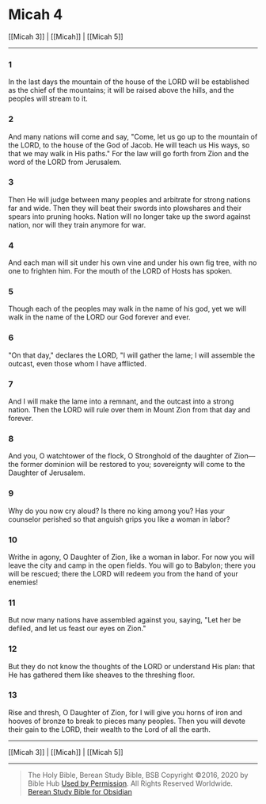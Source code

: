 # Micah 4

[[Micah 3]] | [[Micah]] | [[Micah 5]]

---

### 1
In the last days the mountain of the house of the LORD will be established as the chief of the mountains; it will be raised above the hills, and the peoples will stream to it.

### 2
And many nations will come and say, "Come, let us go up to the mountain of the LORD, to the house of the God of Jacob. He will teach us His ways, so that we may walk in His paths." For the law will go forth from Zion and the word of the LORD from Jerusalem.

### 3
Then He will judge between many peoples and arbitrate for strong nations far and wide. Then they will beat their swords into plowshares and their spears into pruning hooks. Nation will no longer take up the sword against nation, nor will they train anymore for war.

### 4
And each man will sit under his own vine and under his own fig tree, with no one to frighten him. For the mouth of the LORD of Hosts has spoken.

### 5
Though each of the peoples may walk in the name of his god, yet we will walk in the name of the LORD our God forever and ever.

### 6
"On that day," declares the LORD, "I will gather the lame; I will assemble the outcast, even those whom I have afflicted.

### 7
And I will make the lame into a remnant, and the outcast into a strong nation. Then the LORD will rule over them in Mount Zion from that day and forever.

### 8
And you, O watchtower of the flock, O Stronghold of the daughter of Zion—the former dominion will be restored to you; sovereignty will come to the Daughter of Jerusalem.

### 9
Why do you now cry aloud? Is there no king among you? Has your counselor perished so that anguish grips you like a woman in labor?

### 10
Writhe in agony, O Daughter of Zion, like a woman in labor. For now you will leave the city and camp in the open fields. You will go to Babylon; there you will be rescued; there the LORD will redeem you from the hand of your enemies!

### 11
But now many nations have assembled against you, saying, "Let her be defiled, and let us feast our eyes on Zion."

### 12
But they do not know the thoughts of the LORD or understand His plan: that He has gathered them like sheaves to the threshing floor.

### 13
Rise and thresh, O Daughter of Zion, for I will give you horns of iron and hooves of bronze to break to pieces many peoples. Then you will devote their gain to the LORD, their wealth to the Lord of all the earth.

---

[[Micah 3]] | [[Micah]] | [[Micah 5]]

---

> The Holy Bible, Berean Study Bible, BSB
> Copyright &copy;2016, 2020 by Bible Hub
> [Used by Permission](https://berean.bible/terms.htm). All Rights Reserved Worldwide.
> [Berean Study Bible for Obsidian](https://github.com/gapmiss/berean-study-bible-for-obsidian)</small>

